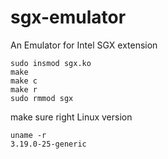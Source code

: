 # sgx-emulator
An Emulator for Intel SGX extension

```
sudo insmod sgx.ko
make 
make c
make r
sudo rmmod sgx
```

make sure right Linux version

```
uname -r
3.19.0-25-generic
```





